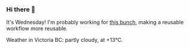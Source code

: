 ### Hi there :wave:

It's Wednesday! I'm probably working for [this bunch](https://github.com/kohofinancial), making a reusable workflow more reusable.

Weather in Victoria BC: partly cloudy, at +13°C.
